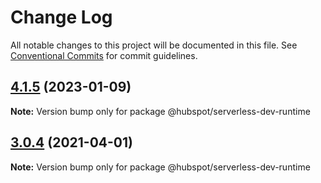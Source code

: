 # Change Log

All notable changes to this project will be documented in this file.
See [Conventional Commits](https://conventionalcommits.org) for commit guidelines.

## [4.1.5](https://github.com/HubSpot/hubspot-cli/compare/v4.1.5-beta.4...v4.1.5) (2023-01-09)

**Note:** Version bump only for package @hubspot/serverless-dev-runtime





## [3.0.4](https://github.com/HubSpot/hubspot-cli/compare/v3.0.4-beta.1...v3.0.4) (2021-04-01)

**Note:** Version bump only for package @hubspot/serverless-dev-runtime
